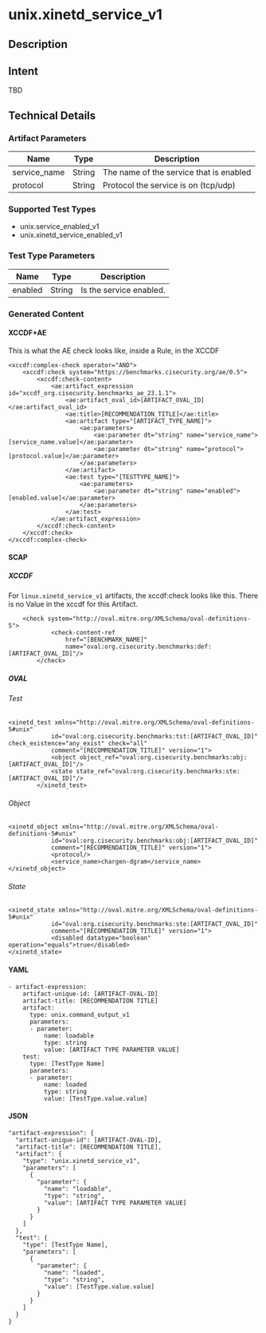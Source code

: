 # unix.xinetd_service_v1

## Description

## Intent
TBD

## Technical Details
### Artifact Parameters
| Name                  |Type    | Description |
| ----------------------|--------| ----------- |
| service_name  | String | The name of the service that is enabled  |
| protocol | String | Protocol the service is on (tcp/udp) | 

### Supported Test Types
- unix.service_enabled_v1
- unix.xinetd_service_enabled_v1

### Test Type Parameters
| Name                  |Type    | Description |
| ----------------------|--------| ----------- |
| enabled | String | Is the service enabled. |

### Generated Content
#### XCCDF+AE
This is what the AE check looks like, inside a Rule, in the XCCDF

```
<xccdf:complex-check operator="AND">
    <xccdf:check system="https://benchmarks.cisecurity.org/ae/0.5">
        <xccdf:check-content>
            <ae:artifact_expression id="xccdf_org.cisecurity.benchmarks_ae_23.1.1">
                <ae:artifact_oval_id>[ARTIFACT_OVAL_ID]</ae:artifact_oval_id>
                <ae:title>[RECOMMENDATION_TITLE]</ae:title>
                <ae:artifact type="[ARTIFACT_TYPE_NAME]">
                    <ae:parameters>
                        <ae:parameter dt="string" name="service_name">[service_name.value]</ae:parameter>
                        <ae:parameter dt="string" name="protocol">[protocol.value]</ae:parameter>
                    </ae:parameters>
                </ae:artifact>
                <ae:test type="[TESTTYPE_NAME]">
                    <ae:parameters>
                        <ae:parameter dt="string" name="enabled">[enabled.value]</ae:parameter>
                    </ae:parameters>
                </ae:test>
            </ae:artifact_expression>
        </xccdf:check-content>
    </xccdf:check>
</xccdf:complex-check>
```

#### SCAP
##### XCCDF
For `linux.xinetd_service_v1` artifacts, the xccdf:check looks like this.  There is no Value in the xccdf for this Artifact.

```
	<check system="http://oval.mitre.org/XMLSchema/oval-definitions-5">
			<check-content-ref
				href="[BENCHMARK_NAME]"
				name="oval:org.cisecurity.benchmarks:def:[ARTIFACT_OVAL_ID]"/>
		</check>
```

##### OVAL
###### Test

```
<xinetd_test xmlns="http://oval.mitre.org/XMLSchema/oval-definitions-5#unix"
			id="oval:org.cisecurity.benchmarks:tst:[ARTIFACT_OVAL_ID]" check_existence="any_exist" check="all"
			comment="[RECOMMENDATION_TITLE]" version="1">
			<object object_ref="oval:org.cisecurity.benchmarks:obj:[ARTIFACT_OVAL_ID]"/>
			<state state_ref="oval:org.cisecurity.benchmarks:ste:[ARTIFACT_OVAL_ID]"/>
		</xinetd_test>
```

###### Object

```
<xinetd_object xmlns="http://oval.mitre.org/XMLSchema/oval-definitions-5#unix"
			id="oval:org.cisecurity.benchmarks:obj:[ARTIFACT_OVAL_ID]"
			comment="[RECOMMENDATION_TITLE]" version="1">
			<protocol/>
			<service_name>chargen-dgram</service_name>
</xinetd_object>
```

###### State

```
<xinetd_state xmlns="http://oval.mitre.org/XMLSchema/oval-definitions-5#unix"
			id="oval:org.cisecurity.benchmarks:ste:[ARTIFACT_OVAL_ID]"
			comment="[RECOMMENDATION_TITLE]" version="1">
			<disabled datatype="boolean" operation="equals">true</disabled>
</xinetd_state>
```

#### YAML


```
- artifact-expression:
    artifact-unique-id: [ARTIFACT-OVAL-ID]
    artifact-title: [RECOMMENDATION TITLE]
    artifact:
      type: unix.command_output_v1
      parameters:
      - parameter: 
          name: loadable
          type: string
          value: [ARTIFACT TYPE PARAMETER VALUE]
    test:
      type: [TestType Name]
      parameters:
      - parameter:
          name: loaded
          type: string
          value: [TestType.value.value]
```

#### JSON

```
"artifact-expression": {
  "artifact-unique-id": [ARTIFACT-OVAL-ID],
  "artifact-title": [RECOMMENDATION TITLE],
  "artifact": {
    "type": "unix.xinetd_service_v1",
    "parameters": [
      {
        "parameter": {
          "name": "loadable",
          "type": "string",
          "value": [ARTIFACT TYPE PARAMETER VALUE]
        }
      }
    ]
  },
  "test": {
    "type": [TestType Name],
    "parameters": [
      {
        "parameter": {
          "name": "loaded",
          "type": "string",
          "value": [TestType.value.value]
        }
      }
    ]
  }
}
``` 